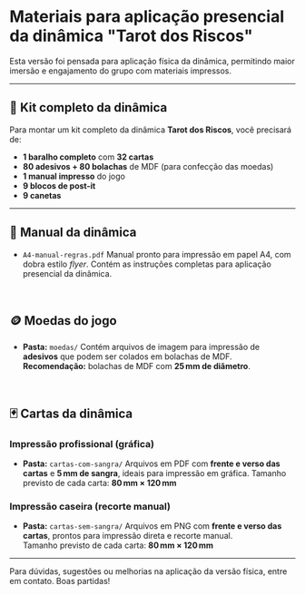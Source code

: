 # Materiais para aplicação presencial da dinâmica "Tarot dos Riscos"

Esta versão foi pensada para aplicação física da dinâmica, permitindo maior imersão e engajamento do grupo com materiais impressos.

---

## 🧰 Kit completo da dinâmica

Para montar um kit completo da dinâmica **Tarot dos Riscos**, você precisará de:

- **1 baralho completo** com **32 cartas**
- **80 adesivos + 80 bolachas** de MDF (para confecção das moedas)
- **1 manual impresso** do jogo
- **9 blocos de post-it**
- **9 canetas**

---

## 📘 Manual da dinâmica

- `A4-manual-regras.pdf`
  Manual pronto para impressão em papel A4, com dobra estilo _flyer_.
  Contém as instruções completas para aplicação presencial da dinâmica.

<br/>

## 🪙 Moedas do jogo

- **Pasta:** `moedas/`
  Contém arquivos de imagem para impressão de **adesivos** que podem ser colados em bolachas de MDF.  
  **Recomendação:** bolachas de MDF com **25 mm de diâmetro**.

<br/>

## 🃏 Cartas da dinâmica

### Impressão profissional (gráfica)

- **Pasta:** `cartas-com-sangra/`
  Arquivos em PDF com **frente e verso das cartas** e **5 mm de sangra**, ideais para impressão em gráfica.
  Tamanho previsto de cada carta: **80 mm × 120 mm**

### Impressão caseira (recorte manual)

- **Pasta:** `cartas-sem-sangra/`
  Arquivos em PNG com **frente e verso das cartas**, prontos para impressão direta e recorte manual.  
  Tamanho previsto de cada carta: **80 mm × 120 mm**

---

Para dúvidas, sugestões ou melhorias na aplicação da versão física, entre em contato. Boas partidas!
